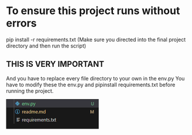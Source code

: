 # To ensure this project runs without errors

pip install -r requirements.txt
(Make sure you directed into the final project directory and then run the script)


## THIS IS VERY IMPORTANT
And you have to replace every file directory to your own in the env.py 
You have to modify these the env.py and pipinstall requirements.txt before running the project. 



![alt text](image.png)